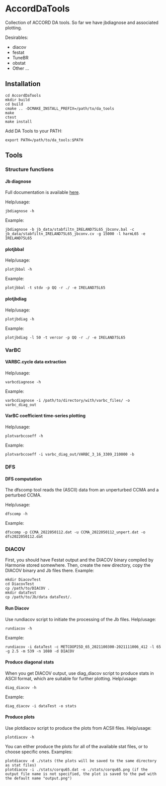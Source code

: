 # AccordDaTools
Collection of ACCORD DA tools. So far we have jbdiagnose and associated plotting. 

Desirables:
- diacov
- festat
- TuneBR
- obstat
- Other ...

## Installation
```
cd AccordDaTools
mkdir build
cd build
cmake .. -DCMAKE_INSTALL_PREFIX=/path/to/da_tools 
make 
ctest
make install
```
Add DA Tools to your PATH:
```
export PATH=/path/to/da_tools:$PATH
```

## Tools
### Structure functions
#### Jb diagnose
Full documentation is available [here](doc/tools/jbdiagnose.md).

Help/usage:
```
jbdiagnose -h
```

Example:
```
jbdiagnose -b jb_data/stabfiltn_IRELAND75L65_jbconv.bal -c jb_data/stabfiltn_IRELAND75L65_jbconv.cv -g 15000 -l harmL65 -e IRELAND75L65
```

#### plotjbbal
Help/usage:
```
plotjbbal -h
```

Example:
```
plotjbbal -t stdv -p QQ -r ./ -e IRELAND75L65
```

#### plotjbdiag
Help/usage:
```
plotjbdiag -h
```

Example:
```
plotjbdiag -l 50 -t vercor -p QQ -r ./ -e IRELAND75L65 
```
### VarBC
#### VARBC.cycle data extraction
Help/usage:
```
varbcdiagnose -h
```

Example:
```
varbcdiagnose -i /path/to/directory/with/varbc_files/ -o varbc_diag_out
```

#### VarBC coefficient time-series plotting
Help/usage:
```
plotvarbccoeff -h
```

Example:
```
plotvarbccoeff -i varbc_diag_out/VARBC_3_16_3309_210000 -b
```

### DFS
#### DFS computation
The dfscomp tool reads the (ASCII) data from an unperturbed CCMA and a perturbed CCMA.

Help/usage:
```
dfscomp -h
```

Example:
```
dfscomp -p CCMA_2022050112.dat -u CCMA_2022050112_unpert.dat -o dfs2022050112.dat
```

### DIACOV
First, you should have Festat output and the DIACOV binary compiled by Harmonie stored somewhere.
Then, create the new directory, copy the DIACOV binary and Jb files there. Example:
```
mkdir DiacovTest
cd DiacovTest
cp /path/to/DIACOV .
mkdir dataTest
cp /path/to/Jb/data dataTest/.
```
#### Run Diacov
Use rundiacov script to initiate the processing of the Jb files.
Help/usage:
```
rundiacov -h
```

Example:
```
rundiacov -i dataTest -c METCOOP25D_65_2021100300-2021111006_412 -l 65 -g 2.5 -m 539 -n 1080 -d DIACOV
```

#### Produce diagonal stats
When you get DIACOV output, use diag_diacov script to produce stats in ASCII format, which are suitable for further plotting.
Help/usage:
```
diag_diacov -h
```

Example:
```
diag_diacov -i dataTest -o stats
```

#### Produce plots
Use plotdiacov script to produce the plots from ACSII files.
Help/usage:
```
plotdiacov -h
```

You can either produce the plots for all of the available stat files, or to choose specific ones. Examples:
```
plotdiacov -d ./stats (the plots will be saved to the same directory as stat files)
plotdiacov -i ./stats/corqu65.dat -o ./stats/corqu65.png (if the output file name is not specified, the plot is saved to the pwd with the default name "output.png")
```
